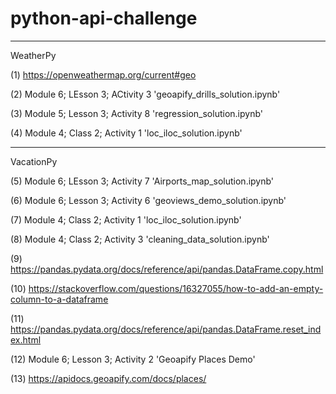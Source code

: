 # python-api-challenge

-----------------------------------------------------------------------
WeatherPy

(1) https://openweathermap.org/current#geo

(2) Module 6; LEsson 3; ACtivity 3 'geoapify_drills_solution.ipynb'

(3) Module 5; Lesson 3; Activity 8 'regression_solution.ipynb'

(4) Module 4; Class 2; Activity 1 'loc_iloc_solution.ipynb'

-----------------------------------------------------------------------

VacationPy

(5) Module 6; LEsson 3; Activity 7 'Airports_map_solution.ipynb'

(6) Module 6; Lesson 3; Activity 6 'geoviews_demo_solution.ipynb'

(7) Module 4; Class 2; Activity 1 'loc_iloc_solution.ipynb'

(8) Module 4; Class 2; Activity 3 'cleaning_data_solution.ipynb'

(9) https://pandas.pydata.org/docs/reference/api/pandas.DataFrame.copy.html

(10) https://stackoverflow.com/questions/16327055/how-to-add-an-empty-column-to-a-dataframe

(11) https://pandas.pydata.org/docs/reference/api/pandas.DataFrame.reset_index.html

(12) Module 6; Lesson 3; Activity 2 'Geoapify Places Demo'

(13) https://apidocs.geoapify.com/docs/places/